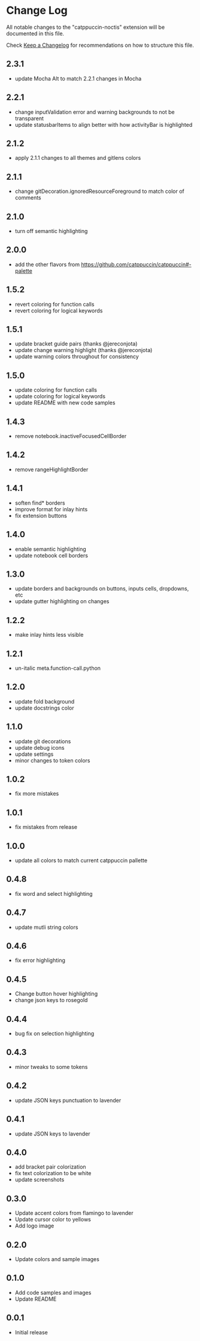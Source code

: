 # Change Log

All notable changes to the "catppuccin-noctis" extension will be documented in this file.

Check [Keep a Changelog](http://keepachangelog.com/) for recommendations on how to structure this file.

## 2.3.1

- update Mocha Alt to match 2.2.1 changes in Mocha

## 2.2.1

- change inputValidation error and warning backgrounds to not be transparent
- update statusbarItems to align better with how activityBar is highlighted

## 2.1.2

- apply 2.1.1 changes to all themes and gitlens colors

## 2.1.1

- change gitDecoration.ignoredResourceForeground to match color of comments

## 2.1.0

- turn off semantic highlighting

## 2.0.0

- add the other flavors from https://github.com/catppuccin/catppuccin#-palette

## 1.5.2

- revert coloring for function calls
- revert coloring for logical keywords

## 1.5.1

- update bracket guide pairs (thanks @jereconjota)
- update change warning highlight (thanks @jereconjota)
- update warning colors throughout for consistency

## 1.5.0

- update coloring for function calls
- update coloring for logical keywords
- update README with new code samples

## 1.4.3

- remove notebook.inactiveFocusedCellBorder

## 1.4.2

- remove rangeHighlightBorder

## 1.4.1

- soften find* borders
- improve format for inlay hints
- fix extension buttons

## 1.4.0

- enable semantic highlighting
- update notebook cell borders

## 1.3.0

- update borders and backgrounds on buttons, inputs cells, dropdowns, etc
- update gutter highlighting on changes

## 1.2.2

- make inlay hints less visible

## 1.2.1

- un-italic meta.function-call.python

## 1.2.0

- update fold background
- update docstrings color

## 1.1.0

- update git decorations
- update debug icons
- update settings
- minor changes to token colors

## 1.0.2

- fix more mistakes

## 1.0.1

- fix mistakes from release

## 1.0.0

- update all colors to match current catppuccin pallette

## 0.4.8

- fix word and select highlighting

## 0.4.7

- update mutli string colors

## 0.4.6

- fix error highlighting

## 0.4.5

- Change button hover highlighting
- change json keys to rosegold

## 0.4.4

- bug fix on selection highlighting

## 0.4.3

- minor tweaks to some tokens

## 0.4.2

- update JSON keys punctuation to lavender

## 0.4.1

- update JSON keys to lavender

## 0.4.0

- add bracket pair colorization
- fix text colorization to be white
- update screenshots

## 0.3.0

- Update accent colors from flamingo to lavender
- Update cursor color to yellows
- Add logo image

## 0.2.0

- Update colors and sample images

## 0.1.0

- Add code samples and images
- Update README

## 0.0.1

- Initial release
